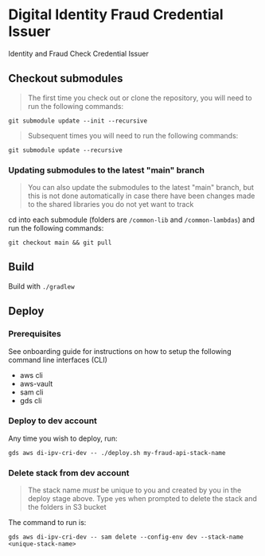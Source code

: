 # Digital Identity Fraud Credential Issuer
Identity and Fraud Check Credential Issuer

## Checkout submodules
> The first time you check out or clone the repository, you will need to run the following commands:
 
`git submodule update --init --recursive`

> Subsequent times you will need to run the following commands:

`git submodule update --recursive`

### Updating submodules to the latest "main" branch
> You can also update the submodules to the latest "main" branch, but this is not done automatically 
> in case there have been changes made to the shared libraries you do not yet want to track

cd into each submodule (folders are `/common-lib` and `/common-lambdas`) and run the following commands:

`git checkout main && git pull`

## Build

Build with `./gradlew`

## Deploy

### Prerequisites

See onboarding guide for instructions on how to setup the following command line interfaces (CLI)
- aws cli
- aws-vault
- sam cli
- gds cli

### Deploy to dev account

Any time you wish to deploy, run:

`gds aws di-ipv-cri-dev -- ./deploy.sh my-fraud-api-stack-name`

### Delete stack from dev account
> The stack name *must* be unique to you and created by you in the deploy stage above.
> Type `y`es when prompted to delete the stack and the folders in S3 bucket

The command to run is:

`gds aws di-ipv-cri-dev -- sam delete --config-env dev --stack-name <unique-stack-name>`
